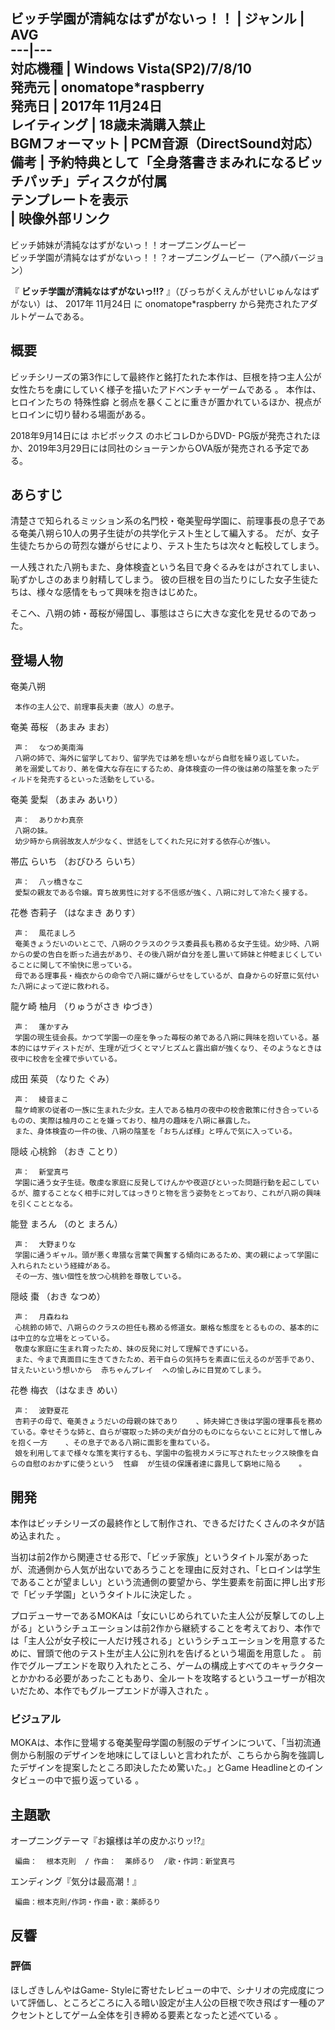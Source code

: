 ビッチ学園が清純なはずがないっ！！  |  ジャンル  |  AVG   
---|---  
対応機種  |  Windows Vista(SP2)/7/8/10   
発売元  |  onomatope*raspberry   
発売日  |  2017年  11月24日   
レイティング  |  18歳未満購入禁止   
BGMフォーマット  |  PCM音源（DirectSound対応）   
備考  |  予約特典として「全身落書きまみれになるビッチパッチ」ディスクが付属   
テンプレートを表示  
|  映像外部リンク  
---  
ビッチ姉妹が清純なはずがないっ！！オープニングムービー  
ビッチ学園が清純なはずがないっ！！？オープニングムービー（アヘ顔バージョン）  
  
『 **ビッチ学園が清純なはずがないっ!!?** 』（びっちがくえんがせいじゅんなはずがない）は、  2017年  11月24日  に
onomatope*raspberry  から発売されたアダルトゲームである。

##  概要  

ビッチシリーズの第3作にして最終作と銘打たれた本作は、巨根を持つ主人公が女性たちを虜にしていく様子を描いたアドベンチャーゲームである    。
本作は、ヒロインたちの  特殊性癖  と弱点を暴くことに重きが置かれているほか、視点がヒロインに切り替わる場面がある。

2018年9月14日には  ホビボックス  のホビコレDからDVD-
PG版が発売されたほか、2019年3月29日には同社のショーテンからOVA版が発売される予定である。

##  あらすじ  

清楚さで知られるミッション系の名門校・奄美聖母学園に、前理事長の息子である奄美八朔ら10人の男子生徒がの共学化テスト生として編入する。
だが、女子生徒たちからの苛烈な嫌がらせにより、テスト生たちは次々と転校してしまう。

一人残された八朔もまた、身体検査という名目で身ぐるみをはがされてしまい、恥ずかしさのあまり射精してしまう。
彼の巨根を目の当たりにした女子生徒たちは、様々な感情をもって興味を抱きはじめた。

そこへ、八朔の姉・苺桜が帰国し、事態はさらに大きな変化を見せるのであった。

##  登場人物  

奄美八朔

     本作の主人公で、前理事長夫妻（故人）の息子。 
奄美 苺桜 （あまみ まお）

     声：  なつめ美南海 
     八朔の姉で、海外に留学しており、留学先では弟を想いながら自慰を繰り返していた。 
     弟を溺愛しており、弟を偉大な存在にするため、身体検査の一件の後は弟の陰茎を象ったディルドを発売するといった活動をしている。 
奄美 愛梨 （あまみ あいり）

     声：  ありかわ真奈 
     八朔の妹。 
     幼少時から病弱故友人が少なく、世話をしてくれた兄に対する依存心が強い。 
帯広 らいち （おびひろ らいち）

     声：  八ッ橋きなこ 
     愛梨の親友である令嬢。育ち故男性に対する不信感が強く、八朔に対して冷たく接する。 
花巻 杏莉子 （はなまき ありす）

     声：  風花ましろ 
     奄美きょうだいのいとこで、八朔のクラスのクラス委員長も務める女子生徒。幼少時、八朔からの愛の告白を断った過去があり、その後八朔が自分を差し置いて姉妹と仲睦まじくしていることに関して不愉快に思っている。 
     母である理事長・梅衣からの命令で八朔に嫌がらせをしているが、自身からの好意に気付いた八朔によって逆に救われる。 
龍ケ崎 柚月 （りゅうがさき ゆづき）

     声：  蓬かすみ 
     学園の現生徒会長。かつて学園一の座を争った苺桜の弟である八朔に興味を抱いている。基本的にはサディストだが、生理が近づくとマゾヒズムと露出癖が強くなり、そのようなときは夜中に校舎を全裸で歩いている。 
成田 茱萸 （なりた ぐみ）

     声：  綾音まこ 
     龍ケ崎家の従者の一族に生まれた少女。主人である柚月の夜中の校舎散策に付き合っているものの、実際は柚月のことを嫌っており、柚月の趣味を八朔に暴露した。 
     また、身体検査の一件の後、八朔の陰茎を「おちんぽ様」と呼んで気に入っている。 
隠岐 心桃鈴 （おき ことり）

     声：  新堂真弓 
     学園に通う女子生徒。敬虔な家庭に反発してけんかや夜遊びといった問題行動を起こしているが、臆することなく相手に対してはっきりと物を言う姿勢をとっており、これが八朔の興味を引くこととなる。 
能登 まろん （のと まろん）

     声：  大野まりな 
     学園に通うギャル。頭が悪く卑猥な言葉で興奮する傾向にあるため、実の親によって学園に入れられたという経緯がある。 
     その一方、強い個性を放つ心桃鈴を尊敬している。 
隠岐 棗 （おき なつめ）

     声：  月森ねね 
     心桃鈴の姉で、八朔らのクラスの担任も務める修道女。厳格な態度をとるものの、基本的には中立的な立場をとっている。 
     敬虔な家庭に生まれ育ったため、妹の反発に対して理解できずにいる。 
     また、今まで真面目に生きてきたため、若干自らの気持ちを素直に伝えるのが苦手であり、甘えたいという想いから  赤ちゃんプレイ  への愉しみに目覚めてしまう。 
花巻 梅衣 （はなまき めい）

     声：  波野夏花 
     杏莉子の母で、奄美きょうだいの母親の妹であり    、姉夫婦亡き後は学園の理事長を務めている。幸せそうな姉と、自らが寝取った姉の夫が自分のものにならないことに対して憎しみを抱く一方    、その息子である八朔に面影を重ねている。 
     娘を利用してまで様々な策を実行するも、学園中の監視カメラに写されたセックス映像を自らの自慰のおかずに使うという  性癖  が生徒の保護者達に露見して窮地に陥る    。 

##  開発  

本作はビッチシリーズの最終作として制作され、できるだけたくさんのネタが詰め込まれた    。

当初は前2作から関連させる形で、「ビッチ家族」というタイトル案があったが、流通側から人気が出ないであろうことを理由に反対され、「ヒロインは学生であることが望ましい」という流通側の要望から、学生要素を前面に押し出す形で「ビッチ学園」というタイトルに決定した
  。

プロデューサーであるMOKAは「女にいじめられていた主人公が反撃してのし上がる」というシチュエーションは前2作から継続することを考えており、本作では「主人公が女子校に一人だけ残される」というシチュエーションを用意するために、冒頭で他のテスト生が主人公に別れを告げるという場面を用意した
  。
前作でグループエンドを取り入れたところ、ゲームの構成上すべてのキャラクターとかかわる必要があったこともあり、全ルートを攻略するというユーザーが相次いだため、本作でもグループエンドが導入された
  。

###  ビジュアル  

MOKAは、本作に登場する奄美聖母学園の制服のデザインについて、「当初流通側から制服のデザインを地味にしてほしいと言われたが、こちらから胸を強調したデザインを提案したところ即決したため驚いた。」とGame
Headlineとのインタビューの中で振り返っている    。

##  主題歌  

オープニングテーマ『お嬢様は羊の皮かぶりッ!?』

     編曲：  根本克則  / 作曲：  薬師るり  /歌・作詞：新堂真弓 
エンディング『気分は最高潮！』

     編曲：根本克則/作詞・作曲・歌：薬師るり 

##  反響  

###  評価  

ほしざきしんやはGame-
Styleに寄せたレビューの中で、シナリオの完成度について評価し、ところどころに入る暗い設定が主人公の巨根で吹き飛ばす一種のアクセントとしてゲーム全体を引き締める要素となったと述べている
  。

